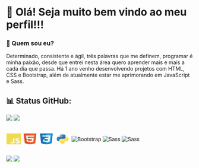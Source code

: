 # 👋 Olá! Seja muito bem vindo ao meu perfil!!!


### 👤 Quem sou eu?
Determinado, consistente e ágil, três palavras que me definem, programar é minha paixão, desde que 
entrei nesta área quero aprender mais e mais a cada dia que passa. Há 1 ano venho desenvolvendo projetos com HTML, CSS e Bootstrap, além de atualmente estar me aprimorando em JavaScript e Sass.

## 📊 Status GitHub:
<div>

  <img
    height="180em"
    src="https://github-readme-stats.vercel.app/api?username=joao-gabriel-herrera&show_icons=true&theme=outrun&include_all_commits=false&count_private=false"
  />
  <img
    height="180em"
    src="https://github-readme-stats.vercel.app/api/top-langs/?username=joao-gabriel-herrera&layout=compact&langs_count=16&theme=outrun"
  />
</div>

<div style="display: inline_block"><br>
  <img align="center" alt="Javascript" height="30" width="40" src="https://raw.githubusercontent.com/devicons/devicon/master/icons/javascript/javascript-plain.svg">
  <img align="center" alt="HTML 5" height="30" width="40" src="https://raw.githubusercontent.com/devicons/devicon/master/icons/html5/html5-original.svg">
  <img align="center" alt="CSS 3" height="30" width="40" src="https://raw.githubusercontent.com/devicons/devicon/master/icons/css3/css3-original.svg">
  <img align="center" alt="Python" height="30" width="40" src="https://raw.githubusercontent.com/devicons/devicon/master/icons/python/python-original.svg">
  <img align="center" alt="Bootstrap" height="30" width="40" src="https://cdn.jsdelivr.net/gh/devicons/devicon/icons/bootstrap/bootstrap-original.svg" />
  <img align="center" alt="Sass" height="30" width="40" src="https://cdn.jsdelivr.net/gh/devicons/devicon/icons/sass/sass-original.svg" /> 
  <img align="center" alt="Sass" height="30" width="40" src="https://cdn.jsdelivr.net/gh/devicons/devicon/icons/git/git-original.svg"/> 
</div>

##

<div> 
  <a href ="mailto:contatoportfolio.joao@gmail.com"><img src="https://img.shields.io/badge/Gmail-D14836?style=for-the-badge&logo=gmail&logoColor=white"></a>
  <a href="https://joaoherrera.vercel.app/" target="_blank"><img src="https://img.shields.io/badge/Vercel-000000?style=for-the-badge&logo=vercel&logoColor=white"></a> 
  
  
</div>
